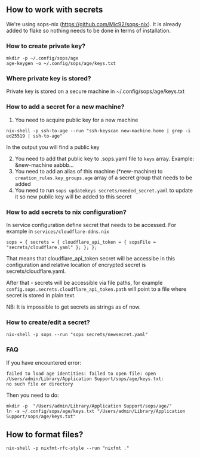 ## How to work with secrets

We're using sops-nix (https://github.com/Mic92/sops-nix). It is already added to flake so nothing needs to be done in terms of installation.

### How to create private key?

```
mkdir -p ~/.config/sops/age
age-keygen -o ~/.config/sops/age/keys.txt
```

### Where private key is stored?

Private key is stored on a secure machine in ~/.config/sops/age/keys.txt


### How to add a secret for a new machine?

1. You need to acquire public key for a new machine
```
nix-shell -p ssh-to-age --run "ssh-keyscan new-machine.home | grep -i ed25519 | ssh-to-age"
```
In the output you will find a public key

2. You need to add that public key to .sops.yaml file to `keys` array. Example: &new-machine aabbb...
3. You need to add an alias of this machine (*new-machine) to `creation_rules.key_groups.age` array of a secret group that needs to be added
4. You need to run `sops updatekeys secrets/needed_secret.yaml` to update it so new public key will be added to this secret

### How to add secrets to nix configuration?

In service configuration define secret that needs to be accessed. For example in `services/cloudflare-ddns.nix`
```
sops = { secrets = { cloudflare_api_token = { sopsFile = "secrets/cloudflare.yaml" }; }; };
```
That means that cloudflare_api_token secret will be accessibe in this configuration and relative location of encrypted secret is secrets/cloudflare.yaml.

After that - secrets will be accessible via file paths, for example `config.sops.secrets.cloudflare_api_token.path` will point to a file where secret is stored in plain text.

NB: It is impossible to get secrets as strings as of now.

### How to create/edit a secret?

```
nix-shell -p sops --run "sops secrets/newsecret.yaml"
```

### FAQ

If you have encountered error:
```
failed to load age identities: failed to open file: open
/Users/admin/Library/Application Support/sops/age/keys.txt:
no such file or directory
```
Then you need to do:
```
mkdir -p  "/Users/admin/Library/Application Support/sops/age/"
ln -s ~/.config/sops/age/keys.txt "/Users/admin/Library/Application Support/sops/age/keys.txt"
```

## How to format files?

```
nix-shell -p nixfmt-rfc-style --run "nixfmt ."
```
